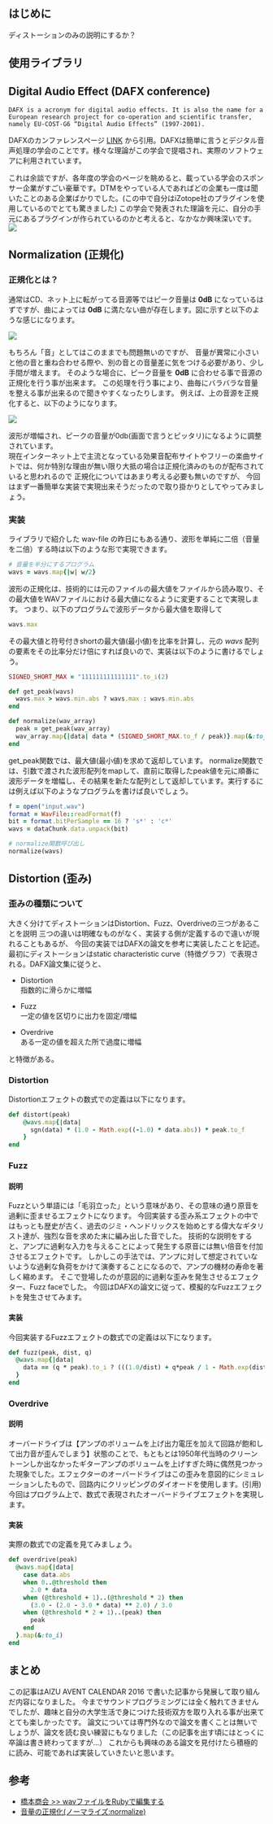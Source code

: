 ## はじめに

ディストーションのみの説明にするか？

## 使用ライブラリ

## Digital Audio Effect (DAFX conference)
```
DAFX is a acronym for digital audio effects. It is also the name for a European research project for co-operation and scientific transfer, namely EU-COST-G6 “Digital Audio Effects” (1997-2001).
```

DAFXのカンファレンスページ [LINK](http://www.dafx.de/) から引用。DAFXは簡単に言うとデジタル音声処理の学会のことです。様々な理論がこの学会で提唱され、実際のソフトウェアに利用されています。

これは余談ですが、各年度の学会のページを眺めると、載っている学会のスポンサー企業がすごい豪華です。DTMをやっている人であればどの企業も一度は聞いたことのある企業ばかりでした。(この中で自分はiZotope社のプラグインを使用しているのでとても驚きました)
この学会で発表された理論を元に、自分の手元にあるプラグインが作られているのかと考えると、なかなか興味深いです。
![](./img/sponsors.png)

## Normalization (正規化)
### 正規化とは？
通常はCD、ネット上に転がってる音源等ではピーク音量は **0dB** になっているはずですが、曲によっては **0dB** に満たない曲が存在します。図に示すと以下のような感じになります。

![](./img/not-normalized.png)

もちろん「音」としてはこのままでも問題無いのですが、
音量が異常に小さいと他の音と重ね合わせる際や、別の音との音量差に気をつける必要があり、少し手間が増えます。
そのような場合に、ピーク音量を **0dB** に合わせる事で音源の正規化を行う事が出来ます。
この処理を行う事により、曲毎にバラバラな音量を整える事が出来るので聞きやすくなったりします。
例えば、上の音源を正規化すると、以下のようになります。

![](./img/normalized.png)

波形が増幅され、ピークの音量が0db(画面で言うとピッタリ)になるように調整されています。  
現在インターネット上で主流となっている効果音配布サイトやフリーの楽曲サイトでは、何か特別な理由が無い限り大抵の場合は正規化済みのものが配布されていると思われるので
正規化についてはあまり考える必要も無いのですが、
今回はまず一番簡単な実装で実現出来そうだったので取り掛かりとしてやってみましょう。

### 実装
ライブラリで紹介した wav-file の昨日にもある通り、波形を単純に二倍（音量を二倍）する時は以下のような形で実現できます。

```.rb
# 音量を半分にするプログラム
wavs = wavs.map{|w| w/2}
```

波形の正規化は、技術的には元のファイルの最大値をファイルから読み取り、その最大値をWAVファイルにおける最大値になるように変更することで実現します。
つまり、以下のプログラムで波形データから最大値を取得して

```.rb
wavs.max
```

その最大値と符号付きshortの最大値(最小値)を比率を計算し、元の *wavs* 配列の要素をその比率分だけ倍にすれば良いので、実装は以下のように書けるでしょう。

```rb
SIGNED_SHORT_MAX = "111111111111111".to_i(2)

def get_peak(wavs)
  wavs.max > wavs.min.abs ? wavs.max : wavs.min.abs
end

def normalize(wav_array)
  peak = get_peak(wav_array)
  wav_array.map{|data| data * (SIGNED_SHORT_MAX.to_f / peak)}.map(&:to_i)
end
```

get_peak関数では、最大値(最小値)を求めて返却しています。
normalize関数では、引数で渡された波形配列をmapして、直前に取得したpeak値を元に順番に波形データを増幅し、その結果を新たな配列として返却しています。実行するには例えば以下のようなプログラムを書けば良いでしょう。

```rb
f = open("input.wav")
format = WavFile::readFormat(f)
bit = format.bitPerSample == 16 ? 's*' : 'c*'
wavs = dataChunk.data.unpack(bit)

# normalize関数呼び出し
normalize(wavs)
```


## Distortion (歪み)
### 歪みの種類について
大きく分けてディストーションはDistortion、Fuzz、Overdriveの三つがあることを説明
三つの違いは明確なものがなく、実装する側が定義するので違いが現れることもあるが、
今回の実装ではDAFXの論文を参考に実装したことを記述。
最初にディストーションはstatic characteristic curve（特徴グラフ）で表現される。DAFX論文集に従うと、
* Distortion  
指数的に滑らかに増幅

* Fuzz  
一定の値を区切りに出力を固定/増幅

* Overdrive  
ある一定の値を超えた所で過度に増幅

と特徴がある。

### Distortion
Distortionエフェクトの数式での定義は以下になります。

```rb
def distort(peak)
    @wavs.map{|data|
      sgn(data) * (1.0 - Math.exp((-1.0) * data.abs)) * peak.to_f
    }
end
```

### Fuzz
#### 説明
Fuzzという単語には「毛羽立った」という意味があり、その意味の通り原音を過剰に歪ませるエフェクトになります。
今回実装する歪み系エフェクトの中ではもっとも歴史が古く、過去のジミ・ヘンドリックスを始めとする偉大なギタリスト達が、強烈な音を求めた末に編み出した音でした。
技術的な説明をすると、アンプに過剰な入力を与えることによって発生する原音には無い倍音を付加させるエフェクトです。
しかしこの手法では、アンプに対して想定されていないような過剰な負荷をかけて演奏することになるので、アンプの機材の寿命を著しく縮めます。
そこで登場したのが意図的に過剰な歪みを発生させるエフェクター、Fuzz faceでした。
今回はDAFXの論文に従って、模擬的なFuzzエフェクトを発生させてみます。

#### 実装
今回実装するFuzzエフェクトの数式での定義は以下になります。

```rb
def fuzz(peak, dist, q)
  @wavs.map{|data|
    data == (q * peak).to_i ? (((1.0/dist) + q*peak / 1 - Math.exp(dist * q*peak))).to_i : (((data - q*peak) / (1 - Math.exp((-1) * dist * (data - q*peak)))) + (q*peak / (1 - Math.exp(dist * q*peak)))).to_i
  }
end
```

### Overdrive
#### 説明
オーバードライブは【アンプのボリュームを上げ出力電圧を加えて回路が飽和して出力音が歪んでしまう】状態のことで、もともとは1950年代当時のクリーントーンしか出なかったギターアンプのボリュームを上げすぎた時に偶然見つかった現象でした。エフェクターのオーバードライブはこの歪みを意図的にシミュレーションしたもので、回路内にクリッピングのダイオードを使用します。(引用)
今回はプログラム上で、数式で表現されたオーバードライブエフェクトを実現します。

#### 実装
実際の数式での定義を見てみましょう。

```rb
def overdrive(peak)
  @wavs.map{|data|
    case data.abs
    when 0..@threshold then
      2.0 * data
    when (@threshold + 1)..(@threshold * 2) then
      (3.0 - (2.0 - 3.0 * data) ** 2.0) / 3.0
    when (@threshold * 2 + 1)..(peak) then
      peak
    end
  }.map(&:to_i)
end
```

## まとめ
この記事はAIZU AVENT CALENDAR 2016 で書いた記事から発展して取り組んだ内容になりました。
今までサウンドプログラミングには全く触れてきませんでしたが、趣味と自分の大学生活で身につけた技術双方を取り入れる事が出来てとても楽しかったです。
論文については専門外なので論文を書くことは無いでしょうが、論文を読む良い練習にもなりました（この記事を出す頃にはとっくに卒論は書き終わってますが…）
これからも興味のある論文を見付けたら積極的に読み、可能であれば実装していきたいと思います。


## 参考
* [橋本商会 >> wavファイルをRubyで編集する](http://shokai.org/blog/archives/5408)  
* [音量の正規化(ノーマライズ:normalize)](http://www.web-sky.org/program/normalize.html)

